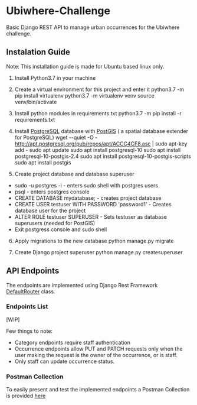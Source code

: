 # Ubiwhere-Challenge

Basic Django REST API to manage urban occurrences for the Ubiwhere challenge.

## Instalation Guide
Note: This installation guide is made for Ubuntu based linux only.
 1. Install Python3.7 in your machine
 
 2. Create a virtual environment for this project and enter it
 python3.7 -m pip install virtualenv
 python3.7 -m virtualenv venv
 source venv/bin/activate
 
 3. Install python modules in requirements.txt
 python3.7 -m pip install -r requirements.txt
 
 4. Install  [PostgreSQL](https://postgresql.org) database with [PostGIS](https://postgis.net/) ( a spatial database extender for PostgreSQL)
 wget --quiet -O - http://apt.postgresql.org/pub/repos/apt/ACCC4CF8.asc | sudo apt-key add -
sudo apt update
sudo apt install postgresql-10
sudo apt install postgresql-10-postgis-2.4
sudo apt install postgresql-10-postgis-scripts
sudo apt install postgis

5. Create project database and database superuser
- sudo -u postgres -i - enters sudo shell with postgres users
- psql - enters postgres console
- CREATE DATABASE mydatabase; - creates project database
- CREATE USER testuser WITH PASSWORD 'password1' - Creates database user for the project
- ALTER ROLE testuser SUPERUSER - Sets testuser as database superusers (needed for PostGIS)
- Exit postgress console and sudo shell

6. Apply migrations to the new database
python manage.py migrate

7. Create Django project superuser
python manage.py createsuperuser


## API Endpoints
The endpoints are implemented using Django Rest Framework [DefaultRouter](https://www.django-rest-framework.org/api-guide/routers/#defaultrouter) class.

### Endpoints List
[WIP]

Few things to note:

 - Category endpoints require staff authentication
 - Occurrence endpoints allow PUT and PATCH requests only when the user making the request is the owner of the occurrence, or is staff.
 - Only staff can update occurrence status. 

### Postman Collection
To easily present and test the implemented endpoints a Postman Collection is provided [here](https://www.getpostman.com/collections/af5ca37b2c5550c8ad86)
